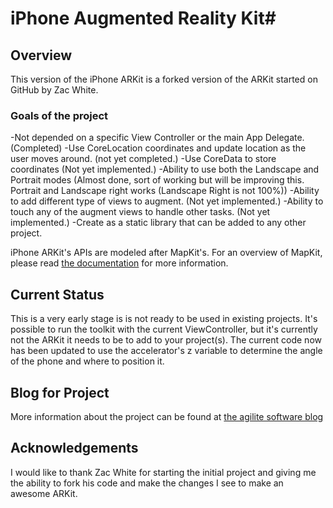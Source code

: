 # iPhone Augmented Reality Kit#

## Overview ##

This version of the iPhone ARKit is a forked version of the ARKit started on GitHub by Zac White.  

### Goals of the project ###
-Not depended on a specific View Controller or the main App Delegate. (Completed)
-Use CoreLocation coordinates and update location as the user moves around. (not yet completed.) 
-Use CoreData to store coordinates (Not yet implemented.)
-Ability to use both the Landscape and Portrait modes (Almost done, sort of working but will be improving this. Portrait and Landscape right works (Landscape Right is not 100%))
-Ability to add different type of views to augment. (Not yet implemented.)
-Ability to touch any of the augment views to handle other tasks. (Not yet implemented.)
-Create as a static library that can be added to any other project.


iPhone ARKit's APIs are modeled after MapKit's. For an overview of MapKit, please read [the documentation](http://developer.apple.com/iphone/library/documentation/MapKit/Reference/MapKit_Framework_Reference/index.html) for more information.

## Current Status ##

This is a very early stage is is not ready to be used in existing projects. 
It's possible to run the toolkit with the current ViewController, but it's currently not the ARKit it needs to be to add to your project(s).
The current code now has been updated to use the accelerator's z variable to determine the angle of the phone and where to position it.

## Blog for Project ##
More information about the project can be found at [the agilite software blog](http://www.agilitesoftware.com/blog)

## Acknowledgements ##
I would like to thank Zac White for starting the initial project and giving me the ability to fork his code and make the changes I see to make an awesome ARKit.
